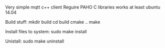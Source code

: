 Very simple mqtt c++ client 
Reguire PAHO C libraries
works at least ubuntu 14.04

Build stuff:
mkdir build
cd build
cmake ..
make

Install files to system:
sudo make install

Unistall:
sudo make uninstall





